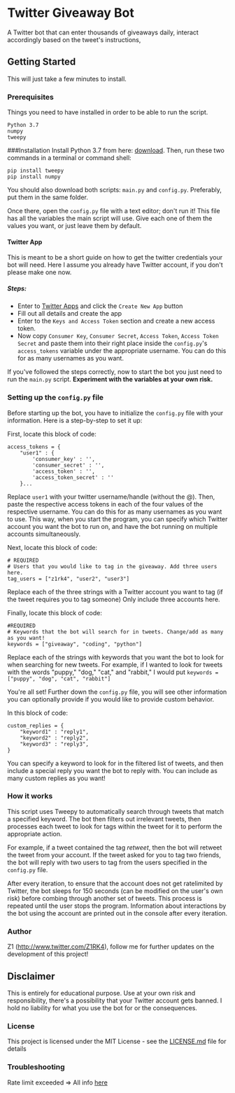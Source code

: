 # Twitter Giveaway Bot

A Twitter bot that can enter thousands of giveaways daily, interact accordingly based on the tweet's instructions, 

## Getting Started

This will just take a few minutes to install.

### Prerequisites

Things you need to have installed in order to be able to run the script.

```
Python 3.7
numpy
tweepy
```
###Installation
Install Python 3.7 from here: [download](https://www.python.org/downloads/). Then, run these two commands in a terminal or command shell:
```
pip install tweepy
pip install numpy
```
You should also download both scripts: ``main.py`` and ``config.py``. Preferably, put them in the same folder.

Once there, open the ``config.py`` file with a text editor; don't run it!
This file has all the variables the main script will use. Give each one of them the values you want, or just leave them by default.

#### Twitter App
This is meant to be a short guide on how to get the twitter credentials your bot will need. Here I assume you already have Twitter account, if you don't please make one now. 
##### Steps: 
* Enter to [Twitter Apps](https://apps.twitter.com/) and click the `Create New App` button
* Fill out all details and create the app
* Enter to the ``Keys and Access Token`` section and create a new access token. 
* Now copy ``Consumer Key``, ``Consumer Secret``, ``Access Token``, ``Access Token Secret`` and paste them into their right place inside
the ``config.py``'s ``access_tokens`` variable under the appropriate username. You can do this for as many usernames as you want.

If you've followed the steps correctly, now to start the bot you just need to run the ``main.py`` script. **Experiment with the variables at your own risk.**

### Setting up the ```config.py``` file
Before starting up the bot, you have to initialize the ```config.py``` file with your information. Here is a step-by-step to set it up:

First, locate this block of code:
```
access_tokens = {
    "user1" : {
        'consumer_key' : '', 
        'consumer_secret' : '', 
        'access_token' : '', 
        'access_token_secret' : ''
    }...
 ```
Replace ```user1``` with your twitter username/handle (without the @). Then, paste the respective access tokens in each of the four values of the respective username. You can do this for as many usernames as you want to use. This way, when you start the program, you can specify which Twitter account you want the bot to run on, and have the bot running on multiple accounts simultaneously.

Next, locate this block of code:
```
# REQUIRED
# Users that you would like to tag in the giveaway. Add three users here.
tag_users = ["z1rk4", "user2", "user3"]
```
Replace each of the three strings with a Twitter account you want to tag (if the tweet requires you to tag someone) Only include three accounts here.

Finally, locate this block of code:
```
#REQUIRED
# Keywords that the bot will search for in tweets. Change/add as many as you want!
keywords = ["giveaway", "coding", "python"]
```
Replace each of the strings with keywords that you want the bot to look for when searching for new tweets. For example, if I wanted to look for tweets with the words "puppy," "dog," "cat," and "rabbit," I would put ```keywords = ["puppy", "dog", "cat", "rabbit"]```

You're all set! Further down the ```config.py``` file, you will see other information you can optionally provide if you would like to provide custom behavior.

In this block of code:
```
custom_replies = {
    "keyword1" : "reply1",
    "keyword2" : "reply2",
    "keyword3" : "reply3",
}
```
You can specify a keyword to look for in the filtered list of tweets, and then include a special reply you want the bot to reply with. You can include as many custom replies as you want!

### How it works
This script uses Tweepy to automatically search through tweets that match a specified keyword. The bot then filters out irrelevant tweets, then processes each tweet to look for tags within the tweet for it to perform the appropriate action.

For example, if a tweet contained the tag *retweet*, then the bot will retweet the tweet from your account.
If the tweet asked for you to tag two friends, the bot will reply with two users to tag from the users specified in the ```config.py``` file.

After every iteration, to ensure that the account does not get ratelimited by Twitter, the bot sleeps for 150 seconds (can be modified on the user's own risk) before combing through another set of tweets. This process is repeated until the user stops the program. Information about interactions by the bot using the account are printed out in the console after every iteration.

### Author
Z1 (http://www.twitter.com/Z1RK4), follow me for further updates on the development of this project!

## Disclaimer

This is entirely for educational purpose. Use at your own risk and responsibility, there's a possibility that your Twitter account gets banned. I hold no liability for what you use the bot for or the consequences.

### License
This project is licensed under the MIT License - see the [LICENSE.md](LICENSE.md) file for details

### Troubleshooting
Rate limit exceeded => All info [here](https://github.com/imdiegoestevez/Twitter-Giveaways-Bot/issues/1)
